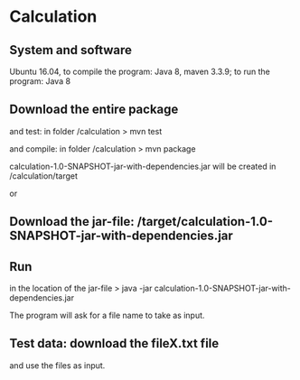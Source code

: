 # Calculation

## System and software

Ubuntu 16.04, to compile the program: Java 8, maven 3.3.9; to run the program: Java 8

## Download the entire package 
and test: in folder /calculation > mvn test


and compile: in folder /calculation > mvn package


calculation-1.0-SNAPSHOT-jar-with-dependencies.jar will be created in /calculation/target


or
## Download the jar-file: /target/calculation-1.0-SNAPSHOT-jar-with-dependencies.jar

## Run
in the location of the jar-file > java -jar calculation-1.0-SNAPSHOT-jar-with-dependencies.jar


The program will ask for a file name to take as input.

## Test data: download the fileX.txt file

and use the files as input.



